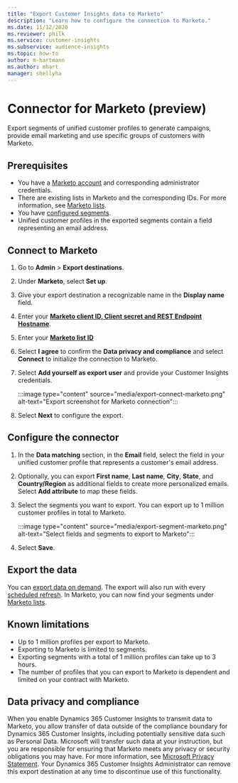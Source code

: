 ```yaml
---
title: "Export Customer Insights data to Marketo"
description: "Learn how to configure the connection to Marketo."
ms.date: 11/12/2020
ms.reviewer: philk
ms.service: customer-insights
ms.subservice: audience-insights
ms.topic: how-to
author: m-hartmann
ms.author: mhart
manager: shellyha
---
```


# Connector for Marketo (preview)

Export segments of unified customer profiles to generate campaigns, provide email marketing and use specific groups of customers with Marketo.

## Prerequisites

-	You have a [Marketo account](https://login.marketo.com/) and corresponding administrator credentials.
-	There are existing lists in Marketo and the corresponding IDs. For more information, see [Marketo lists](https://docs.marketo.com/display/public/DOCS/Understanding+Static+Lists).
-	You have [configured segments](segments.md).
-	Unified customer profiles in the exported segments contain a field representing an email address.

## Connect to Marketo

1. Go to **Admin** > **Export destinations**.

1. Under **Marketo**, select **Set up**.

1. Give your export destination a recognizable name in the **Display name** field.

1. Enter your **[Marketo client ID, Client secret and REST Endpoint Hostname](https://developers.marketo.com/rest-api/authentication/)**.

1. Enter your **[Marketo list ID](https://docs.marketo.com/display/public/DOCS/Understanding+Static+Lists)** 

1. Select **I agree** to confirm the **Data privacy and compliance** and select **Connect** to initialize the connection to Marketo.

1. Select **Add yourself as export user** and provide your Customer Insights credentials.

   :::image type="content" source="media/export-connect-marketo.png" alt-text="Export screenshot for Marketo connection":::

1. Select **Next** to configure the export.

## Configure the connector

1. In the **Data matching** section, in the **Email** field, select the field in your unified customer profile that represents a customer's email address. 

1. Optionally, you can export **First name**, **Last name**, **City**, **State**, and **Country/Region**  as additional fields to create more personalized emails. Select **Add attribute** to map these fields.

1. Select the segments you want to export. You can export up to 1 million customer profiles in total to Marketo.

   :::image type="content" source="media/export-segment-marketo.png" alt-text="Select fields and segments to export to Marketo":::

1. Select **Save**.

## Export the data

You can [export data on demand](export-destinations.md). The export will also run with every [scheduled refresh](system.md#schedule-tab). In Marketo, you can now find your segments under [Marketo lists](ttps://docs.marketo.com/display/public/DOCS/Understanding+Static+Lists).

## Known limitations

- Up to 1 million profiles per export to Marketo.
- Exporting to Marketo is limited to segments.
- Exporting segments with a total of 1 million profiles can take up to 3 hours. 
- The number of profiles that you can export to Marketo is dependent and limited on your contract with Marketo.

## Data privacy and compliance

When you enable Dynamics 365 Customer Insights to transmit data to Marketo, you allow transfer of data outside of the compliance boundary for Dynamics 365 Customer Insights, including potentially sensitive data such as Personal Data. Microsoft will transfer such data at your instruction, but you are responsible for ensuring that Marketo meets any privacy or security obligations you may have. For more information, see [Microsoft Privacy Statement](https://go.microsoft.com/fwlink/?linkid=396732).
Your Dynamics 365 Customer Insights Administrator can remove this export destination at any time to discontinue use of this functionality.
